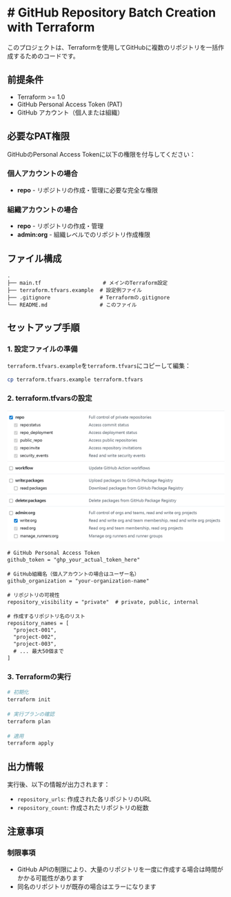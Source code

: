 # # GitHub Repository Batch Creation with Terraform

このプロジェクトは、Terraformを使用してGitHubに複数のリポジトリを一括作成するためのコードです。

## 前提条件

- Terraform >= 1.0
- GitHub Personal Access Token (PAT)
- GitHub アカウント（個人または組織）

## 必要なPAT権限

GitHubのPersonal Access Tokenに以下の権限を付与してください：

### 個人アカウントの場合
- **repo** - リポジトリの作成・管理に必要な完全な権限

### 組織アカウントの場合
- **repo** - リポジトリの作成・管理
- **admin:org** - 組織レベルでのリポジトリ作成権限

## ファイル構成

```
.
├── main.tf                    # メインのTerraform設定
├── terraform.tfvars.example  # 設定例ファイル
├── .gitignore                # Terraformの.gitignore
└── README.md                 # このファイル
```

## セットアップ手順

### 1. 設定ファイルの準備

`terraform.tfvars.example`を`terraform.tfvars`にコピーして編集：

```bash
cp terraform.tfvars.example terraform.tfvars
```

### 2. terraform.tfvarsの設定
![](./Docs/pat.png)
```hcl
# GitHub Personal Access Token
github_token = "ghp_your_actual_token_here"

# GitHub組織名（個人アカウントの場合はユーザー名）
github_organization = "your-organization-name"

# リポジトリの可視性
repository_visibility = "private"  # private, public, internal

# 作成するリポジトリ名のリスト
repository_names = [
  "project-001",
  "project-002",
  "project-003",
  # ... 最大50個まで
]
```

### 3. Terraformの実行

```bash
# 初期化
terraform init

# 実行プランの確認
terraform plan

# 適用
terraform apply
```

## 出力情報

実行後、以下の情報が出力されます：

- `repository_urls`: 作成された各リポジトリのURL
- `repository_count`: 作成されたリポジトリの総数

## 注意事項
### 制限事項
- GitHub APIの制限により、大量のリポジトリを一度に作成する場合は時間がかかる可能性があります
- 同名のリポジトリが既存の場合はエラーになります

